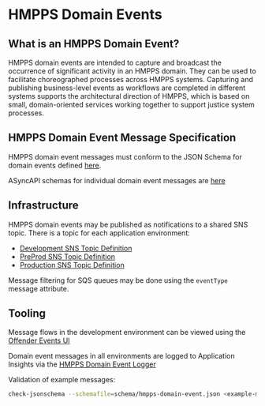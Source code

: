 # HMPPS Domain Events

## What is an HMPPS Domain Event?

HMPPS domain events are intended to capture and broadcast the occurrence of
significant activity in an HMPPS domain. They can be used to facilitate
choreographed processes across HMPPS systems. Capturing and publishing
business-level events as workflows are completed in different systems supports
the architectural direction of HMPPS, which is based on small, domain-oriented
services working together to support justice system processes.

## HMPPS Domain Event Message Specification

HMPPS domain event messages must conform to the JSON Schema for domain events
defined [here](./schema/hmpps-domain-event.json).

ASyncAPI schemas for individual domain event messages are
[here](./spec/schemas/)

## Infrastructure

HMPPS domain events may be published as notifications to a shared SNS topic.
There is a topic for each application environment:

- [Development SNS Topic Definition](https://github.com/ministryofjustice/cloud-platform-environments/blob/main/namespaces/live.cloud-platform.service.justice.gov.uk/hmpps-domain-events-dev/resources/hmpps-domain-events-topic.tf)
- [PreProd SNS Topic Definition](https://github.com/ministryofjustice/cloud-platform-environments/blob/main/namespaces/live.cloud-platform.service.justice.gov.uk/hmpps-domain-events-preprod/resources/hmpps-domain-events-topic.tf)
- [Production SNS Topic Definition](https://github.com/ministryofjustice/cloud-platform-environments/blob/main/namespaces/live.cloud-platform.service.justice.gov.uk/hmpps-domain-events-prod/resources/hmpps-domain-events-topic.tf)

Message filtering for SQS queues may be done using the `eventType` message
attribute.

## Tooling

Message flows in the development environment can be viewed using the
[Offender Events UI](https://offender-events-ui-dev.prison.service.justice.gov.uk/messages)

Domain event messages in all environments are logged to Application Insights
via the [HMPPS Domain Event Logger](https://github.com/ministryofjustice/hmpps-domain-event-logger)

Validation of example messages:
```sh
check-jsonschema --schemafile=schema/hmpps-domain-event.json <example-message.json>
```
